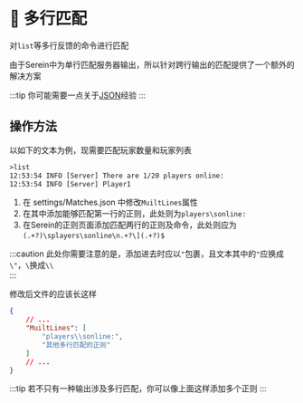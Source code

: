 # 📑 多行匹配

对`list`等多行反馈的命令进行匹配

由于Serein中为单行匹配服务器输出，所以针对跨行输出的匹配提供了一个额外的解决方案

:::tip
你可能需要一点关于[JSON](https://www.runoob.com/json/json-tutorial.html)经验
:::

## 操作方法

以如下的文本为例，现需要匹配玩家数量和玩家列表

```txt
>list
12:53:54 INFO [Server] There are 1/20 players online:
12:53:54 INFO [Server] Player1
```

1. 在 settings/Matches.json 中修改`MuiltLines`属性
2. 在其中添加能够匹配第一行的正则，此处则为`players\sonline:`
3. 在Serein的正则页面添加匹配两行的正则及命令，此处则应为`(.+?)\splayers\sonline\n.+?\](.+?)$`

:::caution
此处你需要注意的是，添加进去时应以`"`包裹，且文本其中的`"`应换成`\"`，`\`换成`\\`  
:::

修改后文件的应该长这样

```json
{
    // ...
    "MuiltLines": [
        "players\\sonline:",
        "其他多行匹配的正则"
    ]
    // ...
}
```

:::tip
若不只有一种输出涉及多行匹配，你可以像上面这样添加多个正则
:::
